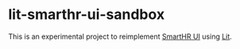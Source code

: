 # lit-smarthr-ui-sandbox

This is an experimental project to reimplement [SmartHR UI](https://github.com/kufu/smarthr-ui) using [Lit](https://lit.dev/).
